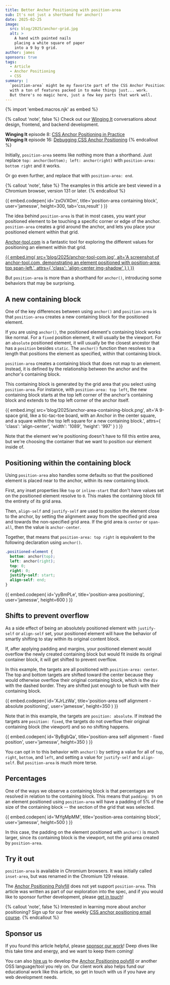 ```yaml
---
title: Better Anchor Positioning with position-area
sub: It's not just a shorthand for anchor()
date: 2025-02-25
image:
  src: blog/2025/anchor-grid.jpg
  alt: >
    A hand with painted nails
    placing a white square of paper
    into a 9 by 9 grid.
author: james
sponsors: true
tags:
  - Article
  - Anchor Positioning
  - CSS
summary: |
  `position-area` might be my favorite part of the CSS Anchor Positioning spec,
  with a ton of features packed in to make things just... work.
  But there's no magic here, just a few key parts that work well.
---
```


{% import 'embed.macros.njk' as embed %}

{% callout 'note', false %}
Check out our [Winging It](/wingingit/)
conversations about design, frontend,
and backend development.

**Winging It** episode 8: [CSS Anchor Positioning in Practice](/2024/05/30/winging-it-08/) \
**Winging It** episode 16: [Debugging CSS Anchor Positioning](/2025/02/20/winging-it-16/)
{% endcallout %}

Initially, `position-area` seems like nothing more than a shorthand.
Just replace `top: anchor(bottom); left: anchor(right)`
with `position-area: bottom right` and it works.

Or go even further, and replace that with `position-area: end`.

{% callout 'note', false %}
The examples in this article are best viewed in a Chromium browser, version 131
or later.
{% endcallout %}

{{ embed.codepen(
  id='zxOVXOm',
  title='position-area containing block',
  user='jamessw',
  height=300,
  tab='css,result'
) }}

The idea behind `position-area` is that in most cases, you want your positioned
element to be touching a specific corner or edge of the anchor. `position-area`
creates a grid around the anchor, and lets you place your positioned element
within that grid.

[Anchor-tool.com](https://anchor-tool.com/) is a fantastic tool for exploring
the different values for positioning an element within that grid.

[{{ embed.img(
  src='blog/2025/anchor-tool-com.jpg',
  alt='A screenshot of anchor-tool.com, demonstrating an element positioned with position-area: top span-left.',
  attrs={
    'class': 'align-center img-shadow'
  }
) }}](https://anchor-tool.com/)

But `position-area` is more than a shorthand for `anchor()`, introducing some
behaviors that may be surprising.

## A new containing block

One of the key differences between using `anchor()` and `position-area` is that
`position-area` creates a new containing block for the positioned element.

If you are using `anchor()`, the positioned element's containing block works
like normal. For a `fixed` position element, it will usually be the
viewport. For an `absolute` positioned element, it will usually be the
closest ancestor that has a `position` besides `static`. The `anchor()` function
then resolves to a length that positions the element as specified, within that
containing block.

`position-area` creates a containing block that does not map to an element.
Instead, it is defined by the relationship between the anchor and the anchor's
containing block.

This containing block is generated by the grid area that you select using
`position-area`. For instance, with `position-area: top left`, the new
containing block starts at the top left corner of the anchor's containing block
and extends to the top left corner of the anchor itself.

{{ embed.img(
  src='blog/2025/anchor-area-containing-block.png',
  alt='A 9-space grid, like a tic-tac-toe board, with an Anchor in the center square, and a square within the top left square for a new containing block.',
  attrs={
    'class': 'align-center',
    'width': '1089',
    'height': '997'
  }
) }}

Note that the element we're positioning doesn't have to fill this entire area,
but we're choosing the container that we want to position our element inside of.

## Positioning within the containing block

Using `position-area` also handles some defaults so that the positioned element
is placed near to the anchor, within its new containing block.

First, any inset properties like `top` or `inline-start` that don't have values
set on the positioned element resolve to `0`. This makes the containing block
fill the entirety of its grid area.

Then, `align-self` and `justify-self` are used to position the element close to
the anchor, by setting the alignment away from the specified grid area and
towards the non-specified grid area. If the grid area is `center` or `span-all`,
then the value is `anchor-center`.

Together, that means that `position-area: top right` is equivalent to the
following declaration using `anchor()`.

```css
.positioned-element {
  bottom: anchor(top);
  left: anchor(right);
  top: 0;
  right: 0;
  justify-self: start;
  align-self: end;
}
```

{{ embed.codepen(
  id='yyBmPLe',
  title='position-area positioning',
  user='jamessw',
  height=600
) }}

## Shifts to prevent overflow

As a side effect of being an absolutely positioned element with `justify-self`
or `align-self` set, your positioned element will have the behavior of smartly
shifting to stay within its original content block.

If, after applying padding and margins, your positioned element would overflow
the newly created containing block but would fit inside its original container
block, it will get shifted to prevent overflow.

In this example, the targets are all positioned with `position-area: center`.
The top and bottom targets are shifted toward the center because they would
otherwise overflow their original containing block, which is the `div` with the
dashed border. They are shifted just enough to be flush with their containing
block.

{{ embed.codepen(
  id='XJrLzWa',
  title='position-area self alignment - absolute positioning',
  user='jamessw',
  height=350
) }}

Note that in this example, the targets are `position: absolute`. If instead the
targets are `position: fixed`, the targets do not overflow their original
containing block (the viewport) and so no shifting happens.

{{ embed.codepen(
  id='ByBgbQa',
  title='position-area self alignment - fixed position',
  user='jamessw',
  height=350
) }}

You can opt in to this behavior with `anchor()` by setting a value for all of
`top`, `right`, `bottom`, and `left`, and setting a value for `justify-self` and
`align-self`. But `position-area` is much more terse.

## Percentages

One of the ways we observe a containing block is that percentages are resolved
in relation to the containing block. This means that `padding: 5%` on an element
positioned using `position-area` will have a padding of 5% of the size of the
containing block -- the section of the grid that was selected.

{{ embed.codepen(
  id='MYgMpMM',
  title='position-area containing block',
  user='jamessw',
  height=500
) }}

In this case, the padding on the element positioned with `anchor()` is much
larger, since its containing block is the viewport, not the grid area created by
`position-area`.

## Try it out

`position-area` is available in Chromium browsers. It was initially called
`inset-area`, but was renamed in the Chromium 129 release.

The [Anchor Positioning Polyfill](https://anchor-polyfill.netlify.app/) does not
yet support `position-area`. This article was written as part of our exploration
into the spec, and if you would like to sponsor further development, please
[get in touch](/contact/)!

{% callout 'note', false %}
Interested in learning more about anchor positioning?
Sign up for our free weekly
[CSS anchor positioning email course](/learn/courses/anchor-positioning).
{% endcallout %}

## Sponsor us

If you found this article helpful, please [sponsor our
work](https://opencollective.com/oddbird-open-source)! Deep dives like this take
time and energy, and we want to keep them coming!

You can also [hire us](/contact/) to develop the [Anchor Positioning
polyfill](https://anchor-positioning.oddbird.net/) or another OSS language/tool
you rely on. Our client work also helps fund our educational work like this
article, so get in touch with us if you have any web development needs.
